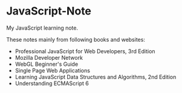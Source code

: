 # JavaScript-Note
My JavaScript learning note.  

These notes mainly from following books and websites:

- Professional JavaScript for Web Developers, 3rd Edition
- Mozilla Developer Network
- WebGL Beginner's Guide
- Single Page Web Applications
- Learning JavaScript Data Structures and Algorithms, 2nd Edition
- Understanding ECMAScript 6
